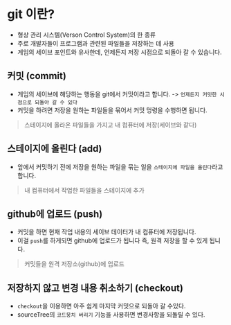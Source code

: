 # git 이란?

- 형상 관리 시스템(Verson Control System)의 한 종류
- 주로 개발자들이 프로그램과 관련된 파일들을 저장하는 데 사용
- 게임의 세이브 포인트와 유사한데, 언제든지 저장 시점으로 되돌아 갈 수 있습니다.


## 커밋 (commit)

- 게임의 세이브에 해당하는 행동을 git에서 커밋이라고 합니다. -> `언제든지 커밋한 시점으로 되돌아 갈 수 있다`
- 커밋을 하려면 저장을 원하는 파일들을 묶어서 커밋 멍령을 수행하면 됩니다.

> 스테이지에 올라온 파일들을 가지고 내 컴퓨터에 저장(세이브와 같다)


## 스테이지에 올린다 (add)

- 앞에서 커밋하기 전에 저장을 원하는 파일을 묶는 일을 `스테이지에 파일을 올린다`라고 합니다.

> 내 컴퓨터에서 작업한 파일들을 스테이지에 추가


## github에 업로드 (push)

- 커밋을 하면 현재 작업 내용의 세이브 데이터가 내 컴퓨터에 저장됩니다.
- 이걸 `push`를 하게되면 github에 업로드가 됩니다 즉, 원격 저장을 할 수 있게 됩니다.

> 커밋들을 원격 저장소(github)에 업로드  


## 저장하지 않고 변경 내용 취소하기 (checkout)

- `checkout`을 이용하면 아주 쉽게 마지막 커밋으로 되돌아 갈 수있다.
- sourceTree의 `코드뭉치 버리기` 기능을 사용하면 변경사항을 되돌릴 수 있다.


